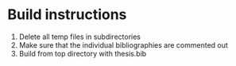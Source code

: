 # Build instructions
1. Delete all temp files in subdirectories
2. Make sure that the individual bibliographies are commented out
3. Build from top directory with thesis.bib
